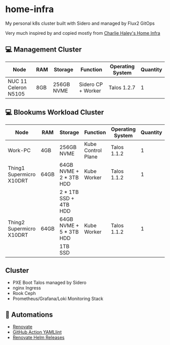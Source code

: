 # home-infra

My personal k8s cluster built with Sidero and managed by Flux2 GitOps

Very much inspired by and copied mostly from [Charlie Haley's Home Infra](https://github.com/charlie-haley/home-infra)

## 💻 Management Cluster
| Node                     | RAM  | Storage                    | Function           | Operating System     | Quantity
| ------------------------ |------| -------------------------- | ------------------ | -------------------- | --------
| NUC 11 Celeron N5105     | 8GB  | 256GB NVME                 | Sidero CP + Worker | Talos 1.2.7          | 1


## 💻 Blookums Workload Cluster
| Node                     | RAM  | Storage                    | Function           | Operating System     | Quantity
| ------------------------ |------| -------------------------- | ------------------ | -------------------- | --------
| Work-PC                  | 4GB  | 256GB NVME                 | Kube Control Plane | Talos 1.1.2          | 1
| Thing1 Supermicro X10DRT | 64GB | 64GB NVME + 2 * 3TB HDD    | Kube Worker        | Talos 1.1.2          | 1
|                          |      | 2 * 1TB SSD + 4TB HDD      |                    |                      |
| Thing2 Supermicro X10DRT | 64GB | 64GB NVME + 5 * 3TB HDD    | Kube Worker        | Talos 1.1.2          | 1
|                          |      | 1TB SSD                    |                    |                      |

## Cluster

- PXE Boot Talos managed by Sidero
- nginx Ingress
- Rook Ceph
- Prometheus/Grafana/Loki Monitoring Stack

## 🦾 Automations
- [Renovate](https://github.com/renovatebot/renovate)
- [GitHub Action YAMLlint](https://github.com/ibiqlik/action-yamllint)
- [Renovate Helm Releases](https://github.com/k8s-at-home/renovate-helm-releases)
